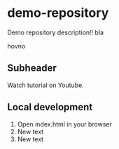 # demo-repository

Demo repository description!!
bla

hovno

## Subheader

Watch tutorial on Youtube. 

 ## Local development

 1. Open index.html in your browser
 2. New text
 3. New text